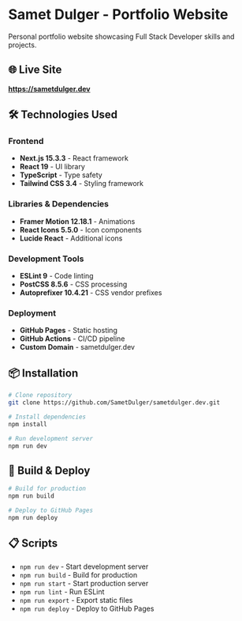 # Samet Dulger - Portfolio Website

Personal portfolio website showcasing Full Stack Developer skills and projects.

## 🌐 Live Site
**https://sametdulger.dev**

## 🛠️ Technologies Used

### Frontend
- **Next.js 15.3.3** - React framework
- **React 19** - UI library
- **TypeScript** - Type safety
- **Tailwind CSS 3.4** - Styling framework

### Libraries & Dependencies
- **Framer Motion 12.18.1** - Animations
- **React Icons 5.5.0** - Icon components
- **Lucide React** - Additional icons

### Development Tools
- **ESLint 9** - Code linting
- **PostCSS 8.5.6** - CSS processing
- **Autoprefixer 10.4.21** - CSS vendor prefixes

### Deployment
- **GitHub Pages** - Static hosting
- **GitHub Actions** - CI/CD pipeline
- **Custom Domain** - sametdulger.dev


## 📦 Installation

```bash
# Clone repository
git clone https://github.com/SametDulger/sametdulger.dev.git

# Install dependencies
npm install

# Run development server
npm run dev
```

## 🚀 Build & Deploy

```bash
# Build for production
npm run build

# Deploy to GitHub Pages
npm run deploy
```

## 📋 Scripts

- `npm run dev` - Start development server
- `npm run build` - Build for production
- `npm run start` - Start production server
- `npm run lint` - Run ESLint
- `npm run export` - Export static files
- `npm run deploy` - Deploy to GitHub Pages
